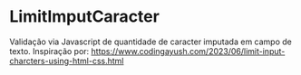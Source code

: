 # LimitImputCaracter

Validação via Javascript de quantidade de caracter imputada em campo de texto.
Inspiração por: https://www.codingayush.com/2023/06/limit-input-charcters-using-html-css.html
